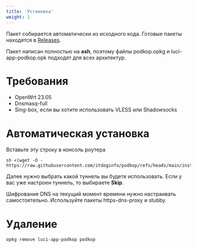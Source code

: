 ```yaml
---
title: 'Установка'
weight: 1
---
```


Пакет собирается автоматически из исходного кода. Готовые пакеты находятся в [Releases](https://github.com/itdoginfo/podkop/releases).

Пакет написан полностью на **ash**, поэтому файлы podkop.opkg и luci-app-podkop.opk подходят для всех архитектур.

# Требования
- OpenWrt 23.05
- Dnsmasq-full
- Sing-box, если вы хотите использовать VLESS или Shadowsocks

# Автоматическая установка
Вставьте эту строку в консоль роутера
```
sh <(wget -O - https://raw.githubusercontent.com/itdoginfo/podkop/refs/heads/main/install.sh)
```

Далее нужно выбрать какой туннель вы будете использовать. Если у вас уже настроен туннель, то выбираете **Skip**.

Шифрование DNS на текущий момент времени нужно настраивать самостоятельно. Используйте пакеты https-dns-proxy и stubby.

# Удаление
```
opkg remove luci-app-podkop podkop
```